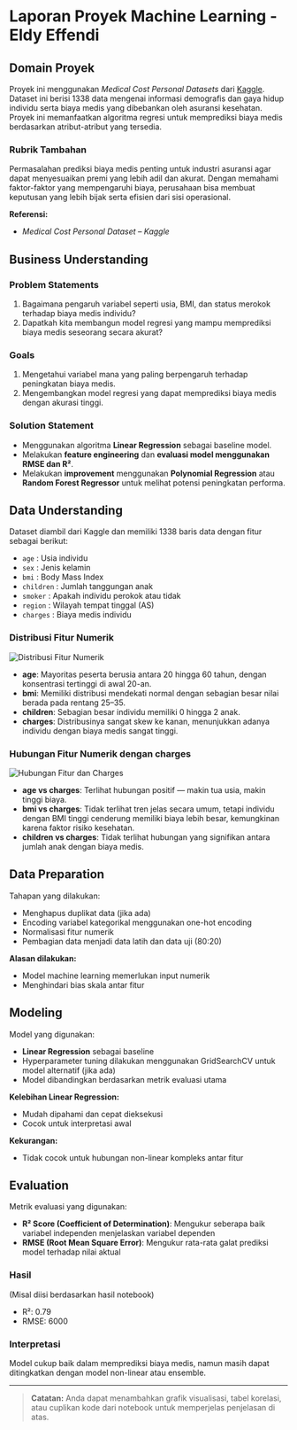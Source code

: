 # Laporan Proyek Machine Learning - Eldy Effendi

## Domain Proyek

Proyek ini menggunakan *Medical Cost Personal Datasets* dari [Kaggle](https://www.kaggle.com/datasets/mirichoi0218/insurance). Dataset ini berisi 1338 data mengenai informasi demografis dan gaya hidup individu serta biaya medis yang dibebankan oleh asuransi kesehatan. Proyek ini memanfaatkan algoritma regresi untuk memprediksi biaya medis berdasarkan atribut-atribut yang tersedia.

### Rubrik Tambahan

Permasalahan prediksi biaya medis penting untuk industri asuransi agar dapat menyesuaikan premi yang lebih adil dan akurat. Dengan memahami faktor-faktor yang mempengaruhi biaya, perusahaan bisa membuat keputusan yang lebih bijak serta efisien dari sisi operasional.

**Referensi:**
- *Medical Cost Personal Dataset – Kaggle*

## Business Understanding

### Problem Statements

1. Bagaimana pengaruh variabel seperti usia, BMI, dan status merokok terhadap biaya medis individu?
2. Dapatkah kita membangun model regresi yang mampu memprediksi biaya medis seseorang secara akurat?

### Goals

1. Mengetahui variabel mana yang paling berpengaruh terhadap peningkatan biaya medis.
2. Mengembangkan model regresi yang dapat memprediksi biaya medis dengan akurasi tinggi.

### Solution Statement

- Menggunakan algoritma **Linear Regression** sebagai baseline model.
- Melakukan **feature engineering** dan **evaluasi model menggunakan RMSE dan R²**.
- Melakukan **improvement** menggunakan **Polynomial Regression** atau **Random Forest Regressor** untuk melihat potensi peningkatan performa.

## Data Understanding

Dataset diambil dari Kaggle dan memiliki 1338 baris data dengan fitur sebagai berikut:

- `age` : Usia individu
- `sex` : Jenis kelamin
- `bmi` : Body Mass Index
- `children` : Jumlah tanggungan anak
- `smoker` : Apakah individu perokok atau tidak
- `region` : Wilayah tempat tinggal (AS)
- `charges` : Biaya medis individu

### Distribusi Fitur Numerik

![Distribusi Fitur Numerik](https://drive.google.com/uc?export=view&id=1zTdIIkqEGWE1Aa6BLZ3nFHLzpfOR4zp8)

- **age**: Mayoritas peserta berusia antara 20 hingga 60 tahun, dengan konsentrasi tertinggi di awal 20-an.
- **bmi**: Memiliki distribusi mendekati normal dengan sebagian besar nilai berada pada rentang 25–35.
- **children**: Sebagian besar individu memiliki 0 hingga 2 anak.
- **charges**: Distribusinya sangat skew ke kanan, menunjukkan adanya individu dengan biaya medis sangat tinggi.

### Hubungan Fitur Numerik dengan charges

![Hubungan Fitur dan Charges](https://drive.google.com/uc?export=view&id=1_lUiNJBgnL0QQeaJz3vRdxxWChNzXXs7)

- **age vs charges**: Terlihat hubungan positif — makin tua usia, makin tinggi biaya.
- **bmi vs charges**: Tidak terlihat tren jelas secara umum, tetapi individu dengan BMI tinggi cenderung memiliki biaya lebih besar, kemungkinan karena faktor risiko kesehatan.
- **children vs charges**: Tidak terlihat hubungan yang signifikan antara jumlah anak dengan biaya medis.

## Data Preparation

Tahapan yang dilakukan:

- Menghapus duplikat data (jika ada)
- Encoding variabel kategorikal menggunakan one-hot encoding
- Normalisasi fitur numerik
- Pembagian data menjadi data latih dan data uji (80:20)

**Alasan dilakukan:**
- Model machine learning memerlukan input numerik
- Menghindari bias skala antar fitur

## Modeling

Model yang digunakan:

- **Linear Regression** sebagai baseline
- Hyperparameter tuning dilakukan menggunakan GridSearchCV untuk model alternatif (jika ada)
- Model dibandingkan berdasarkan metrik evaluasi utama

**Kelebihan Linear Regression:**
- Mudah dipahami dan cepat dieksekusi
- Cocok untuk interpretasi awal

**Kekurangan:**
- Tidak cocok untuk hubungan non-linear kompleks antar fitur

## Evaluation

Metrik evaluasi yang digunakan:

- **R² Score (Coefficient of Determination)**: Mengukur seberapa baik variabel independen menjelaskan variabel dependen
- **RMSE (Root Mean Square Error)**: Mengukur rata-rata galat prediksi model terhadap nilai aktual

### Hasil

(Misal diisi berdasarkan hasil notebook)
- R²: 0.79
- RMSE: 6000

### Interpretasi

Model cukup baik dalam memprediksi biaya medis, namun masih dapat ditingkatkan dengan model non-linear atau ensemble.

---

> **Catatan:**
> Anda dapat menambahkan grafik visualisasi, tabel korelasi, atau cuplikan kode dari notebook untuk memperjelas penjelasan di atas.

